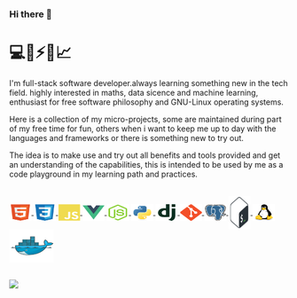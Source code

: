 ### Hi there 👋
# 💻🔋⚡🚀📈

<p>
I'm full-stack software developer.always learning something new in the tech field. highly interested in maths, data sicence and machine learning,      enthusiast for free software philosophy and GNU-Linux operating systems.
</p>
 <p>
Here is a collection of my micro-projects, some are maintained during part of my free time for fun, 
others when i want to keep me up to day with the languages and frameworks or there is something new to try out.
</p>
<p>
The idea is to make use and try out all benefits and tools provided and get an understanding of the capabilities, this is intended to be used by me as a code playground in my learning path and practices.
</p>

 <div>
  <a href="https://github.com/danieltorrescode">
<!--   <img height="180em" src="https://github-readme-stats.vercel.app/api?username=danieltorrescode&show_icons=true&include_all_commits=true&count_private=true"/>
  <img height="180em" src="https://github-readme-stats.vercel.app/api/top-langs/?username=danieltorrescode&layout=compact&langs_count=7"/> -->
</div>

<div style="display: inline_block"><br>

  <img align="center" alt="icon-HTML" height="30" width="40" src="https://raw.githubusercontent.com/devicons/devicon/master/icons/html5/html5-original.svg">
  <img align="center" alt="icon-CSS" height="30" width="40" src="https://raw.githubusercontent.com/devicons/devicon/master/icons/css3/css3-original.svg">
  <img align="center" alt="icon-Js" height="30" width="40" src="https://raw.githubusercontent.com/devicons/devicon/master/icons/javascript/javascript-plain.svg">
  <img align="center" alt="icon-Vue" height="30" width="40" src="https://raw.githubusercontent.com/devicons/devicon/master/icons/vuejs/vuejs-original.svg">
  <img align="center" alt="icon-nodejs" height="30" width="40" src="https://raw.githubusercontent.com/devicons/devicon/master/icons/nodejs/nodejs-plain.svg"> 
   <img align="center" alt="icon-Python" height="30" width="40" src="https://raw.githubusercontent.com/devicons/devicon/master/icons/python/python-original.svg">
  <img align="center" alt="icon-Django" height="30" width="40" src="https://raw.githubusercontent.com/devicons/devicon/master/icons/django/django-plain.svg">
  <img align="center" alt="icon-git" height="30" width="40" src="https://raw.githubusercontent.com/devicons/devicon/master/icons/git/git-original.svg">
  <img align="center" alt="icon-Postgresql" height="30" width="40" src="https://raw.githubusercontent.com/devicons/devicon/master/icons/postgresql/postgresql-original.svg">
  <img align="center" alt="icon-bash" height="60" width="40" src="https://raw.githubusercontent.com/devicons/devicon/master/icons/bash/bash-original.svg"> 
  <img align="center" alt="icon-Linux" height="30" width="40" src="https://raw.githubusercontent.com/devicons/devicon/master/icons/linux/linux-original.svg"> 
  <img align="center" alt="icon-Docker" height="60" width="80" src="https://raw.githubusercontent.com/devicons/devicon/master/icons/docker/docker-original.svg">
 
</div>
 
<div style="display: inline_block"><br>

<a href="https://www.linkedin.com/in/daniel-torres-01a13b190/" target="_blank"><img src="https://img.shields.io/badge/-LinkedIn-%230077B5?style=for-the-badge&logo=linkedin&logoColor=white" target="_blank"></a>
<!--   <a href="https://danieltorrescode.github.io/portfolio/" target="_blank"><img src="https://img.shields.io/badge/GitHub.io-100000?style=for-the-badge&logo=github&logoColor=white" target="_blank"></a> -->

</div>

<!--
  Useful Web resources:

  https://github.com/devicons/devicon/tree/master/icons

  https://emojipedia.org/

  https://github.com/anuraghazra/github-readme-stats

  https://docs.pipz.com/central-de-ajuda/learning-center/guia-basico-de-markdown#open

  https://dev.to/envoy_/150-badges-for-github-pnk

- 🔭 I’m currently working on ...
- 🌱 I’m currently learning ...
- 👯 I’m looking to collaborate on ...
- 🤔 I’m looking for help with ...
- 💬 Ask me about ...
- 📫 How to reach me: ...
- 😄 Pronouns: ...
- ⚡ Fun fact: ...
-->
